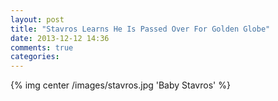 ```yaml
---
layout: post
title: "Stavros Learns He Is Passed Over For Golden Globe"
date: 2013-12-12 14:36
comments: true
categories: 
---
```


{% img center /images/stavros.jpg 'Baby Stavros' %}

